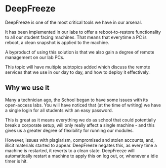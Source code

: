 # DeepFreeze

DeepFreeze is one of the most critical tools we have in our arsenal.

It has been implemented in our labs to offer a reboot-to-restore functionality to all our student facing machines. That means that everytime a PC is reboot, a clean snapshot is applied to the machine.

A byproduct of using this solution is that we also gain a degree of remote management on our lab PCs.

This topic will have multiple subtopics added which discuss the remote services that we use in our day to day, and how to deploy it effectively.

## Why we use it
Many a technician ago, the School began to have some issues with its open-access labs. You will have noticed that (at the time of writing) we have a single login for all students with an easy password.

This is great as it means everything we do as school that could potentially break a corporate setup, will only really affect a single machine - and this gives us a greater degree of flexibility for running our modules.

However, issues with plagiarism, compromised and stolen accounts, and, illicit materials started to appear. DeepFreeze negates this, as every time a machine is restarted, it reverts to a clean state. DeepFreeze will automatically restart a machine to apply this on log out, or, whenever a idle timer is hit.
